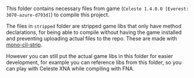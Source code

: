 This folder contains necessary files from game (`Celeste 1.4.0.0 [Everest: 3070-azure-d793d]`) to compile this project. 

The files in `stripped` folder are stripped game libs that only have method declarations, for being able to compile without having the game installed and preventing uploading actual files to the repo. These are made with [mono-cil-strip](https://github.com/mono/mono/tree/master/mcs/tools/cil-strip).

However you can still put the actual game libs in this folder for easier development, for example you can reference libs from this folder, so you can play with Celeste XNA while compiling with FNA.
